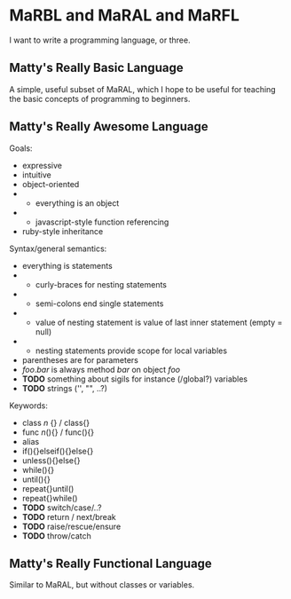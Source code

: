MaRBL and MaRAL and MaRFL
=========================

I want to write a programming language, or three.

Matty's Really Basic Language
-----------------------------

A simple, useful subset of MaRAL, which I hope to be useful for teaching the basic concepts of programming to beginners.

Matty's Really Awesome Language
-------------------------------

Goals:

* expressive
* intuitive
* object-oriented
* * everything is an object
* * javascript-style function referencing
* ruby-style inheritance

Syntax/general semantics:

* everything is statements
* * curly-braces for nesting statements
* * semi-colons end single statements
* * value of nesting statement is value of last inner statement (empty = null)
* * nesting statements provide scope for local variables
* parentheses are for parameters
* _foo_._bar_ is always method _bar_ on object _foo_
* **TODO** something about sigils for instance (/global?) variables
* **TODO** strings ('', "", ..?)

Keywords:

* class _n_ {} / class{}
* func _n_(){} / func(){}
* alias
* if(){}elseif(){}else{}
* unless(){}else{}
* while(){}
* until(){}
* repeat{}until()
* repeat{}while()
* **TODO** switch/case/..?
* **TODO** return / next/break
* **TODO** raise/rescue/ensure
* **TODO** throw/catch

Matty's Really Functional Language
----------------------------------

Similar to MaRAL, but without classes or variables.

